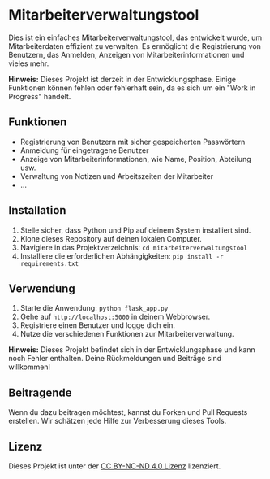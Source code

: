 # Mitarbeiterverwaltungstool

Dies ist ein einfaches Mitarbeiterverwaltungstool, das entwickelt wurde, um Mitarbeiterdaten effizient zu verwalten. Es ermöglicht die Registrierung von Benutzern, das Anmelden, Anzeigen von Mitarbeiterinformationen und vieles mehr.

**Hinweis:** Dieses Projekt ist derzeit in der Entwicklungsphase. Einige Funktionen können fehlen oder fehlerhaft sein, da es sich um ein "Work in Progress" handelt.

## Funktionen

- Registrierung von Benutzern mit sicher gespeicherten Passwörtern
- Anmeldung für eingetragene Benutzer
- Anzeige von Mitarbeiterinformationen, wie Name, Position, Abteilung usw.
- Verwaltung von Notizen und Arbeitszeiten der Mitarbeiter
- ...

## Installation

1. Stelle sicher, dass Python und Pip auf deinem System installiert sind.
2. Klone dieses Repository auf deinen lokalen Computer.
3. Navigiere in das Projektverzeichnis: `cd mitarbeiterverwaltungstool`
4. Installiere die erforderlichen Abhängigkeiten: `pip install -r requirements.txt`

## Verwendung

1. Starte die Anwendung: `python flask_app.py`
2. Gehe auf `http://localhost:5000` in deinem Webbrowser.
3. Registriere einen Benutzer und logge dich ein.
4. Nutze die verschiedenen Funktionen zur Mitarbeiterverwaltung.


**Hinweis:** Dieses Projekt befindet sich in der Entwicklungsphase und kann noch Fehler enthalten. Deine Rückmeldungen und Beiträge sind willkommen!

## Beitragende

Wenn du dazu beitragen möchtest, kannst du Forken und Pull Requests erstellen. Wir schätzen jede Hilfe zur Verbesserung dieses Tools.

## Lizenz

Dieses Projekt ist unter der [CC BY-NC-ND 4.0 Lizenz](LICENSE.md) lizenziert.